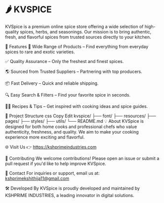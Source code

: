 # 🌶️ KVSPICE
KVSpice is a premium online spice store offering a wide selection of high-quality spices, herbs, and seasonings. Our mission is to bring authentic, fresh, and flavorful spices from trusted sources directly to your kitchen.

🚀 Features
🛒 Wide Range of Products – Find everything from everyday spices to rare and exotic varieties.

✅ Quality Assurance – Only the freshest and finest spices.

🌎 Sourced from Trusted Suppliers – Partnering with top producers.

📦 Fast Delivery – Quick and reliable shipping.

🔍 Easy Search & Filters – Find your favorite spice in seconds.

👩‍🍳 Recipes & Tips – Get inspired with cooking ideas and spice guides.

📂 Project Structure
css
Copy
Edit
kvspice/
├── font/
├── resources/
├── pages/
├── styles/
├── utils/
└── README.md
💡 About
KVSpice is designed for both home cooks and professional chefs who value authenticity, freshness, and quality. We aim to make your cooking experience more exciting and flavorful.

🌐 Visit Us
👉 https://kshprimeindustries.com

🤝 Contributing
We welcome contributions! Please open an issue or submit a pull request if you'd like to help improve KVSpice.

📧 Contact
For inquiries or support, email us at: kshprimekshithija11@gmail.com

🛠️ Developed By
KVSpice is proudly developed and maintained by KSHPRIME INDUSTRIES, a leading innovator in digital solutions.
